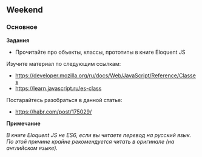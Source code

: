 ## Weekend

### Основное

**Задания**

- Прочитайте про объекты, классы, прототипы в книге Eloquent JS

Изучите материал по следующим ссылкам:
- https://developer.mozilla.org/ru/docs/Web/JavaScript/Reference/Classes
- https://learn.javascript.ru/es-class

Постарайтесь разобраться в данной статье:
- https://habr.com/post/175029/


**Примечание** 

*В книге Eloquent JS не ES6, если вы читаете перевод на русский язык. По этой причине крайне рекомендуется читать в оригинале (на английском языке).*
